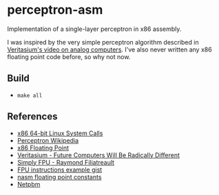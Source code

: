 # perceptron-asm

Implementation of a single-layer perceptron in x86 assembly.

I was inspired by the very simple perceptron algorithm described in [Veritasium's video on analog computers](https://youtu.be/GVsUOuSjvcg?t=221).
I've also never written any x86 floating point code before, so why not now.

## Build

- `make all`

## References

- [x86 64-bit Linux System Calls](https://blog.rchapman.org/posts/Linux_System_Call_Table_for_x86_64/)
- [Perceptron Wikipedia](https://en.wikipedia.org/wiki/Perceptron)
- [x86 Floating Point](https://en.wikibooks.org/wiki/X86_Assembly/Floating_Point)
- [Veritasium - Future Computers Will Be Radically Different](https://www.youtube.com/watch?v=GVsUOuSjvcg)
- [Simply FPU - Raymond Filiatreault](http://www.ray.masmcode.com/tutorial/index.html)
- [FPU instructions example gist](https://gist.github.com/nikAizuddin/0e307cac142792dcdeba)
- [nasm floating point constants](https://www.nasm.us/xdoc/2.10.09/html/nasmdoc3.html#section-3.4.6)
- [Netpbm](https://en.wikipedia.org/wiki/Netpbm#File_formats=)

